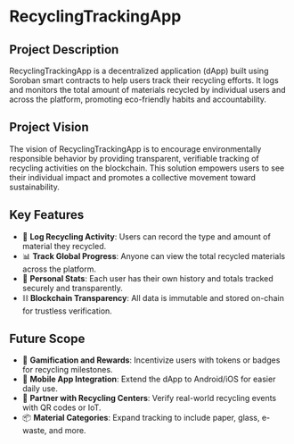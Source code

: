 # RecyclingTrackingApp

## Project Description
RecyclingTrackingApp is a decentralized application (dApp) built using Soroban smart contracts to help users track their recycling efforts. It logs and monitors the total amount of materials recycled by individual users and across the platform, promoting eco-friendly habits and accountability.

## Project Vision
The vision of RecyclingTrackingApp is to encourage environmentally responsible behavior by providing transparent, verifiable tracking of recycling activities on the blockchain. This solution empowers users to see their individual impact and promotes a collective movement toward sustainability.

## Key Features
- 🔄 **Log Recycling Activity**: Users can record the type and amount of material they recycled.
- 📊 **Track Global Progress**: Anyone can view the total recycled materials across the platform.
- 👤 **Personal Stats**: Each user has their own history and totals tracked securely and transparently.
- ⛓️ **Blockchain Transparency**: All data is immutable and stored on-chain for trustless verification.

## Future Scope
- 🏅 **Gamification and Rewards**: Incentivize users with tokens or badges for recycling milestones.
- 📱 **Mobile App Integration**: Extend the dApp to Android/iOS for easier daily use.
- 🏢 **Partner with Recycling Centers**: Verify real-world recycling events with QR codes or IoT.
- 📦 **Material Categories**: Expand tracking to include paper, glass, e-waste, and more.
